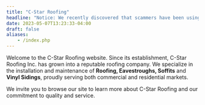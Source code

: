 ```yaml
---
title: "C-Star Roofing"
headline: "Notice: We recently discovered that scammers have been using our company’s name and logo. Please always text us at our official phone number: 416-839-2782."
date: 2023-05-07T13:23:33-04:00
draft: false
aliases:
    - /index.php
---
```


Welcome to the C-Star Roofing website. Since its establishment, C-Star Roofing Inc. has grown into a reputable roofing company. We specialize in the installation and maintenance of **Roofing, Eavestroughs, Soffits** and **Vinyl Sidings**, proudly serving both commercial and residential markets.

We invite you to browse our site to learn more about C-Star Roofing and our commitment to quality and service.

